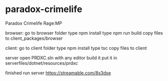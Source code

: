 # paradox-crimelife
Paradox Crimelife Rage:MP

browser:
go to browser folder
type npm install
type npm run build
copy files to client_packages/browser

client:
go to client folder
type npm install
type tsc
copy files to client

server open PRDXC.sln with any editor
build it
put it in serverfiles/dotnet/resources/prdxc

finished
run server
https://streamable.com/8s3dse
